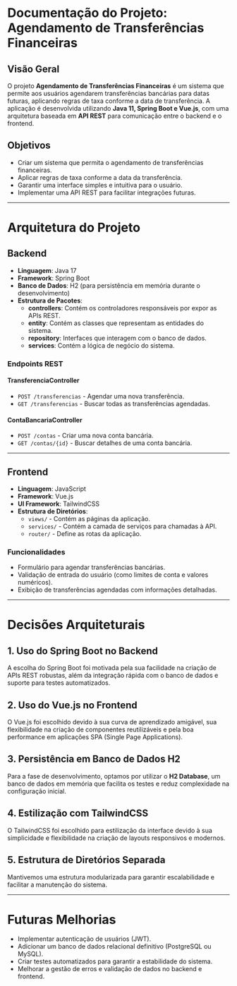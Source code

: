 # Documentação do Projeto: Agendamento de Transferências Financeiras

## Visão Geral
O projeto **Agendamento de Transferências Financeiras** é um sistema que permite aos usuários agendarem transferências bancárias para datas futuras, aplicando regras de taxa conforme a data de transferência. A aplicação é desenvolvida utilizando **Java 11, Spring Boot e Vue.js**, com uma arquitetura baseada em **API REST** para comunicação entre o backend e o frontend.

## Objetivos
- Criar um sistema que permita o agendamento de transferências financeiras.
- Aplicar regras de taxa conforme a data da transferência.
- Garantir uma interface simples e intuitiva para o usuário.
- Implementar uma API REST para facilitar integrações futuras.

---

# Arquitetura do Projeto

## Backend
- **Linguagem**: Java 17
- **Framework**: Spring Boot
- **Banco de Dados**: H2 (para persistência em memória durante o desenvolvimento)
- **Estrutura de Pacotes**:
  - **controllers**: Contém os controladores responsáveis por expor as APIs REST.
  - **entity**: Contém as classes que representam as entidades do sistema.
  - **repository**: Interfaces que interagem com o banco de dados.
  - **services**: Contém a lógica de negócio do sistema.

### Endpoints REST

#### **TransferenciaController**
- `POST /transferencias` - Agendar uma nova transferência.
- `GET /transferencias` - Buscar todas as transferências agendadas.

#### **ContaBancariaController**
- `POST /contas` - Criar uma nova conta bancária.
- `GET /contas/{id}` - Buscar detalhes de uma conta bancária.

---

## Frontend
- **Linguagem**: JavaScript
- **Framework**: Vue.js
- **UI Framework**: TailwindCSS
- **Estrutura de Diretórios**:
  - `views/` - Contém as páginas da aplicação.
  - `services/` - Contém a camada de serviços para chamadas à API.
  - `router/` - Define as rotas da aplicação.

### Funcionalidades
- Formulário para agendar transferências bancárias.
- Validação de entrada do usuário (como limites de conta e valores numéricos).
- Exibição de transferências agendadas com informações detalhadas.

---

# Decisões Arquiteturais

## 1. Uso do Spring Boot no Backend
A escolha do Spring Boot foi motivada pela sua facilidade na criação de APIs REST robustas, além da integração rápida com o banco de dados e suporte para testes automatizados.

## 2. Uso do Vue.js no Frontend
O Vue.js foi escolhido devido à sua curva de aprendizado amigável, sua flexibilidade na criação de componentes reutilizáveis e pela boa performance em aplicações SPA (Single Page Applications).

## 3. Persistência em Banco de Dados H2
Para a fase de desenvolvimento, optamos por utilizar o **H2 Database**, um banco de dados em memória que facilita os testes e reduz complexidade na configuração inicial.

## 4. Estilização com TailwindCSS
O TailwindCSS foi escolhido para estilização da interface devido à sua simplicidade e flexibilidade na criação de layouts responsivos e modernos.

## 5. Estrutura de Diretórios Separada
Mantivemos uma estrutura modularizada para garantir escalabilidade e facilitar a manutenção do sistema.

---

# Futuras Melhorias
- Implementar autenticação de usuários (JWT).
- Adicionar um banco de dados relacional definitivo (PostgreSQL ou MySQL).
- Criar testes automatizados para garantir a estabilidade do sistema.
- Melhorar a gestão de erros e validação de dados no backend e frontend.



